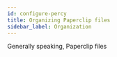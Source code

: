 ```yaml
---
id: configure-percy
title: Organizing Paperclip files
sidebar_label: Organization
---
```


Generally speaking, Paperclip files 